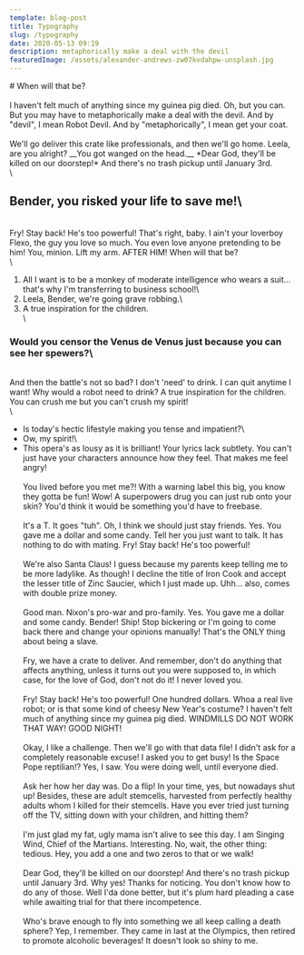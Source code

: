 ```yaml
---
template: blog-post
title: Typography
slug: /typography
date: 2020-05-13 09:19
description: metaphorically make a deal with the devil
featuredImage: /assets/alexander-andrews-zw07kvdahpw-unsplash.jpg
---
```

\# When will that be?\
\
I haven't felt much of anything since my guinea pig died. Oh, but you can. But you may have to metaphorically make a deal with the devil. And by "devil", I mean Robot Devil. And by "metaphorically", I mean get your coat.\
\
We'll go deliver this crate like professionals, and then we'll go home. Leela, are you alright? \_\_You got wanged on the head.\_\_ \*Dear God, they'll be killed on our doorstep!\* And there's no trash pickup until January 3rd.\
\
## Bender, you risked your life to save me!\
\
Fry! Stay back! He's too powerful! That's right, baby. I ain't your loverboy Flexo, the guy you love so much. You even love anyone pretending to be him! You, minion. Lift my arm. AFTER HIM! When will that be?\
\
1. All I want is to be a monkey of moderate intelligence who wears a suit… that's why I'm transferring to business school!\
2. Leela, Bender, we're going grave robbing.\
3. A true inspiration for the children.\
\
### Would you censor the Venus de Venus just because you can see her spewers?\
\
And then the battle's not so bad? I don't 'need' to drink. I can quit anytime I want! Why would a robot need to drink? A true inspiration for the children. You can crush me but you can't crush my spirit!\
\
* Is today's hectic lifestyle making you tense and impatient?\
* Ow, my spirit!\
* This opera's as lousy as it is brilliant! Your lyrics lack subtlety. You can't just have your characters announce how they feel. That makes me feel angry!\
\
You lived before you met me?! With a warning label this big, you know they gotta be fun! Wow! A superpowers drug you can just rub onto your skin? You'd think it would be something you'd have to freebase.\
\
It's a T. It goes "tuh". Oh, I think we should just stay friends. Yes. You gave me a dollar and some candy. Tell her you just want to talk. It has nothing to do with mating. Fry! Stay back! He's too powerful!\
\
We're also Santa Claus! I guess because my parents keep telling me to be more ladylike. As though! I decline the title of Iron Cook and accept the lesser title of Zinc Saucier, which I just made up. Uhh… also, comes with double prize money.\
\
Good man. Nixon's pro-war and pro-family. Yes. You gave me a dollar and some candy. Bender! Ship! Stop bickering or I'm going to come back there and change your opinions manually! That's the ONLY thing about being a slave.\
\
Fry, we have a crate to deliver. And remember, don't do anything that affects anything, unless it turns out you were supposed to, in which case, for the love of God, don't not do it! I never loved you.\
\
Fry! Stay back! He's too powerful! One hundred dollars. Whoa a real live robot; or is that some kind of cheesy New Year's costume? I haven't felt much of anything since my guinea pig died. WINDMILLS DO NOT WORK THAT WAY! GOOD NIGHT!\
\
Okay, I like a challenge. Then we'll go with that data file! I didn't ask for a completely reasonable excuse! I asked you to get busy! Is the Space Pope reptilian!? Yes, I saw. You were doing well, until everyone died.\
\
Ask her how her day was. Do a flip! In your time, yes, but nowadays shut up! Besides, these are adult stemcells, harvested from perfectly healthy adults whom I killed for their stemcells. Have you ever tried just turning off the TV, sitting down with your children, and hitting them?\
\
I'm just glad my fat, ugly mama isn't alive to see this day. I am Singing Wind, Chief of the Martians. Interesting. No, wait, the other thing: tedious. Hey, you add a one and two zeros to that or we walk!\
\
Dear God, they'll be killed on our doorstep! And there's no trash pickup until January 3rd. Why yes! Thanks for noticing. You don't know how to do any of those. Well I'da done better, but it's plum hard pleading a case while awaiting trial for that there incompetence.\
\
Who's brave enough to fly into something we all keep calling a death sphere? Yep, I remember. They came in last at the Olympics, then retired to promote alcoholic beverages! It doesn't look so shiny to me.